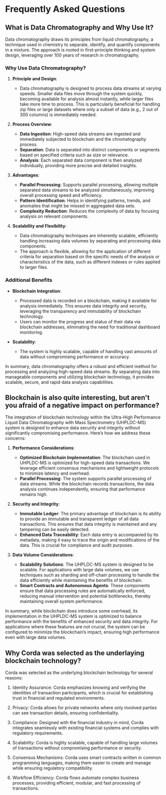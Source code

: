 # Frequently Asked Questions

## What is Data Chromatography and Why Use It?

Data chromatography draws its principles from liquid chromatography, a technique used in chemistry to separate, identify, and quantify components in a mixture. The approach is rooted in first-principle thinking and system design, leveraging over 100 years of research in chromatography.

### Why Use Data Chromatography?

1. **Principle and Design**:
   - Data chromatography is designed to process data streams at varying speeds. Smaller data files move through the system quickly, becoming available for analysis almost instantly, while larger files take more time to process. This is particularly beneficial for handling zip files or large datasets where only a subset of data (e.g., 2 out of 300 columns) is immediately needed.

2. **Process Overview**:
   - **Data Ingestion**: High-speed data streams are ingested and immediately subjected to blockchain and the chromatography process.
   - **Separation**: Data is separated into distinct components or segments based on specified criteria such as size or relevance.
   - **Analysis**: Each separated data component is then analyzed individually, providing more precise and detailed insights.

3. **Advantages**:
   - **Parallel Processing**: Supports parallel processing, allowing multiple separated data streams to be analyzed simultaneously, improving overall processing speed and efficiency.
   - **Pattern Identification**: Helps in identifying patterns, trends, and anomalies that might be missed in aggregated data sets.
   - **Complexity Reduction**: Reduces the complexity of data by focusing analysis on relevant components.

4. **Scalability and Flexibility**:
   - Data chromatography techniques are inherently scalable, efficiently handling increasing data volumes by separating and processing data components.
   - The approach is flexible, allowing for the application of different criteria for separation based on the specific needs of the analysis or characteristics of the data, such as different indexes or rules applied to larger files.

### Additional Benefits

- **Blockchain Integration**:
  - Processed data is recorded on a blockchain, making it available for analysis immediately. This ensures data integrity and security, leveraging the transparency and immutability of blockchain technology.
  - Users can monitor the progress and status of their data via blockchain addresses, eliminating the need for traditional dashboard monitoring.

- **Scalability**:
  - The system is highly scalable, capable of handling vast amounts of data without compromising performance or accuracy.

In summary, data chromatography offers a robust and efficient method for processing and analyzing high-speed data streams. By separating data into manageable components and utilizing blockchain technology, it provides scalable, secure, and rapid data analysis capabilities.

## Blockchain is also quite interesting, but aren't you afraid of a negative impact on performance?

The integration of blockchain technology within the Ultra-High Performance Liquid Data Chromatography with Mass Spectrometry (UHPLDC-MS) system is designed to enhance data security and integrity without significantly compromising performance. Here’s how we address these concerns:

1. **Performance Considerations**:
   - **Optimized Blockchain Implementation**: The blockchain used in UHPLDC-MS is optimized for high-speed data transactions. We leverage efficient consensus mechanisms and lightweight protocols to minimize latency and overhead.
   - **Parallel Processing**: The system supports parallel processing of data streams. While the blockchain records transactions, the data analysis continues independently, ensuring that performance remains high.

2. **Security and Integrity**:
   - **Immutable Ledger**: The primary advantage of blockchain is its ability to provide an immutable and transparent ledger of all data transactions. This ensures that data integrity is maintained and any tampering can be easily detected.
   - **Enhanced Data Traceability**: Each data entry is accompanied by its metadata, making it easy to trace the origin and modifications of the data. This is crucial for compliance and audit purposes.

3. **Data Volume Considerations**:
   - **Scalability Solutions**: The UHPLDC-MS system is designed to be scalable. For applications with large data volumes, we use techniques such as sharding and off-chain processing to handle the data efficiently while maintaining the benefits of blockchain.
   - **Smart Contracts and Autonomous Agents**: These components ensure that data processing rules are automatically enforced, reducing manual intervention and potential bottlenecks, thereby maintaining overall system performance.

In summary, while blockchain does introduce some overhead, its implementation in the UHPLDC-MS system is optimized to balance performance with the benefits of enhanced security and data integrity. For applications where these features are not crucial, the system can be configured to minimize the blockchain’s impact, ensuring high performance even with large data volumes.

## Why Corda was selected as the underlaying blockchain technology?

Corda was selected as the underlying blockchain technology for several reasons:

1. Identity Assurance: Corda emphasizes knowing and verifying the identities of transaction participants, which is crucial for establishing trust in financial and regulated environments.

2. Privacy: Corda allows for private networks where only involved parties can see transaction details, ensuring confidentiality.

3. Compliance: Designed with the financial industry in mind, Corda integrates seamlessly with existing financial systems and complies with regulatory requirements.

4. Scalability: Corda is highly scalable, capable of handling large volumes of transactions without compromising performance or security.

5. Consensus Mechanisms: Corda uses smart contracts written in common programming languages, making them easier to create and manage while ensuring regulatory compatibility.

6. Workflow Efficiency: Corda flows automate complex business processes, providing efficient, modular, and fast processing of transactions.
